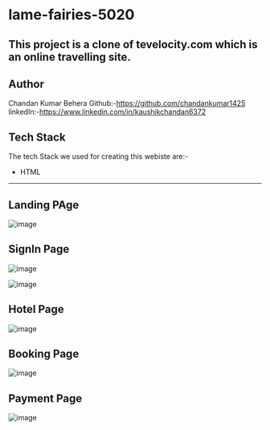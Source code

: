 # lame-fairies-5020


 This project is a clone of tevelocity.com which is an online travelling site.
----

## Author
Chandan Kumar Behera
Github:-https://github.com/chandankumar1425
linkedIn:-https://www.linkedin.com/in/kaushikchandan6372
## Tech Stack 
The tech Stack we used for creating this webiste are:-
+ HTML

-----
## Landing PAge
![image](https://user-images.githubusercontent.com/118505620/229411451-3634a67d-4a45-46a5-89b7-37bf976c2d19.png)


## SignIn Page
![image](https://user-images.githubusercontent.com/118505620/229411624-0935f4b2-ca9d-44cf-9394-4a5d83f4e4fc.png)

![image](https://user-images.githubusercontent.com/118505620/229411678-81789597-a116-46a8-a2f0-f6e94a0b035c.png)

## Hotel Page
![image](https://user-images.githubusercontent.com/118505620/229411775-c2579e10-6511-4176-9c93-7615fea8c92a.png)

## Booking Page
![image](https://user-images.githubusercontent.com/118505620/229411904-ff6e98bd-3882-4169-94af-4be94baffae0.png)

## Payment Page
![image](https://user-images.githubusercontent.com/118505620/229412001-00c4a96f-1b42-424b-aa82-f1f2c5cd16ad.png)
